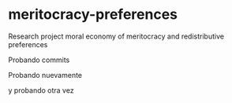 # meritocracy-preferences
Research project moral economy of meritocracy and redistributive preferences

Probando commits

Probando nuevamente

y probando otra vez 